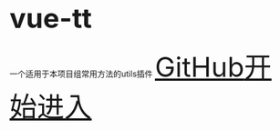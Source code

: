 ## <font size="16">vue-tt</font>
 一个适用于本项目组常用方法的utils插件
<font size="16">[GitHub](https://github.com/HaHaLuck/vue-tt)</font><font size="16">[开始进入](gettingstarted)</font>
<!-- 背景图片 -->

<!-- 背景色 默认不写是随机变化渐变色 ![color](#7fffff) -->

